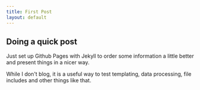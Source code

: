 ```yaml
---
title: First Post
layout: default
---
```


## Doing a quick post

Just set up Github Pages with Jekyll to order some information a little better and present things in a nicer way.

While I don't blog, it is a useful way to test templating, data processing, file includes and other things like that.

